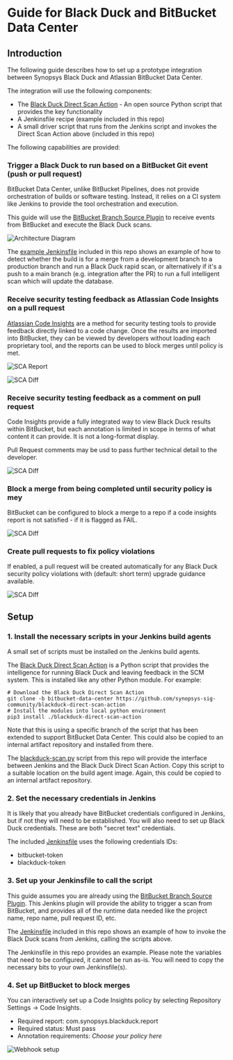 
# Guide for Black Duck and BitBucket Data Center

## Introduction

The following guide describes how to set up a prototype integration between
Synopsys Black Duck and Atlassian BitBucket Data Center.

The integration will use the following components:

* The [Black Duck Direct Scan Action](https://github.com/synopsys-sig-community/blackduck-direct-scan-action) - An open source Python script that provides the key functionality
* A Jenkinsfile recipe (example included in this repo)
* A small driver script that runs from the Jenkins script and invokes the Direct Scan Action above (included in this repo) 

The following capabilities are provided:

### Trigger a Black Duck to run based on a BitBucket Git event (push or pull request)

BitBucket Data Center, unlike BitBucket Pipelines, does not provide orchestration
of builds or software testing. Instead, it relies on a CI system like Jenkins to provide
the tool orchestration and execution.

This guide will use the [BitBucket Branch Source Plugin](https://github.com/jenkinsci/bitbucket-branch-source-plugin)
to receive events from BitBucket and execute the Black Duck scans. 

![Architecture Diagram](.images/bitbucket-jenkins-hub-image.png)

The [example Jenkinsfile](Jenkinsfile.txt) included in this repo shows an example of how to 
detect whether the build is for a merge from a development branch to a production branch and run a
Black Duck rapid scan, or alternatively if it's a push to a main branch (e.g. integration after the PR) to run
a full intelligent scan which will update the database.

### Receive security testing feedback as Atlassian Code Insights on a pull request

[Atlassian Code Insights](https://confluence.atlassian.com/bitbucketserver/code-insights-966660485.html)
are a method for security testing tools to provide
feedback directly linked to a code change. Once the results are imported into
BitBucket, they can be viewed by developers without loading each proprietary tool,
and the reports can be used to block merges until policy is met.

![SCA Report](.images/sca-report.png)

![SCA Diff](.images/sca-diff.png)

### Receive security testing feedback as a comment on pull request

Code Insights provide a fully integrated way to view Black Duck results
within BitBucket, but each annotation is limited in scope in terms of what
content it can provide. It is not a long-format display.

Pull Request comments may be usd to pass further technical detail to the
developer.

![SCA Diff](.images/pr-comment.png)

### Block a merge from being completed until security policy is mey

BitBucket can be configured to block a merge to a repo if a code insights
report is not satisfied - if it is flagged as FAIL.

![SCA Diff](.images/security-gate.png)

### Create pull requests to fix policy violations

If enabled, a pull request will be created automatically for any
Black Duck security policy violations with (default: short term) upgrade guidance
available.

![SCA Diff](.images/fix-pr.png)

## Setup

### 1. Install the necessary scripts in your Jenkins build agents

A small set of scripts must be installed on the Jenkins build agents.

The [Black Duck Direct Scan Action](https://github.com/synopsys-sig-community/blackduck-direct-scan-action)
is a Python script that provides the intelligence for running Black Duck and leaving feedback in the SCM system.
This is installed like any other Python module. For example:

```
# Download the Black Duck Direct Scan Action
git clone -b bitbucket-data-center https://github.com/synopsys-sig-community/blackduck-direct-scan-action
# Install the modules into local python environment
pip3 install ./blackduck-direct-scan-action
```

Note that this is using a specific branch of the script that has been extended to support BitBucket Data Center.
This could also be copied to an internal artifact repository and installed from there.

The [blackduck-scan.py](blackduck-scan.py) script from this repo will provide the interface between Jenkins
and the Black Duck Direct Scan Action. Copy this script to a suitable location on the build agent image. Again, 
this could be copied to an internal artifact repository.

### 2. Set the necessary credentials in Jenkins

It is likely that you already have BitBucket credentials configured in Jenkins, but if not they will need to be established.
You will also need to set up Black Duck credentials. These are both "secret text" credentials.

The included [Jenkinsfile](Jenkinsfile.txt) uses the following credentials IDs:
* bitbucket-token
* blackduck-token

### 3. Set up your Jenkinsfile to call the script

This guide assumes you are already using the [BitBucket Branch Source Plugin](https://github.com/jenkinsci/bitbucket-branch-source-plugin).
This Jenkins plugin will provide the ability to trigger a scan from BitBucket, and provides all of the runtime data
needed like the project name, repo name, pull request ID, etc.

The [Jenkinsfile](Jenkinsfile.txt) included in this repo shows an example of how to invoke the Black Duck scans
from Jenkins, calling the scripts above.

The Jenkinsfile in this repo provides an example. Please note the variables that
need to be configured, it cannot be run as-is. You will need to copy the necessary bits to your own
Jenkinsfile(s).

### 4. Set up BitBucket to block merges 

You can interactively set up a Code Insights policy by selecting Repository Settings -> Code Insights.

* Required report: com.synopsys.blackduck.report
* Required status: Must pass
* Annotation requirements: *Choose your policy here*

![Webhook setup](.images/bb-code-insights-setup.png)




